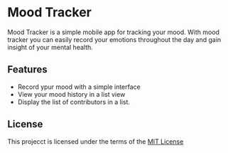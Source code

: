 # Mood Tracker
 Mood Tracker is a simple mobile app for tracking your mood. With mood tracker you can easily record your emotions throughout the day and gain insight of your mental health.
## Features
- Record ypur mood with a simple interface
- View your mood history in a list view
- Display the list of contributors in a list.

## License
This projecct is licensed under the terms of the [MIT License](License.md)
